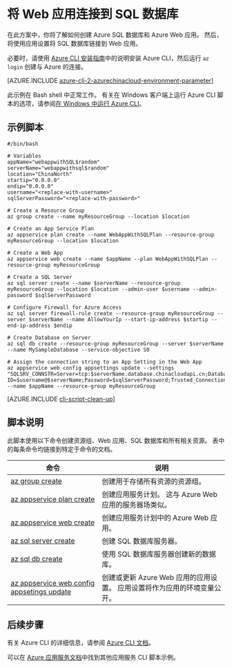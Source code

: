 <properties
    pageTitle="Azure CLI 脚本示例 - 将 Web 应用连接到 SQL 数据库 | Azure"
    description="Azure CLI 脚本示例 - 将 Web 应用连接到 SQL 数据库"
    services="appservice"
    documentationcenter="appservice"
    author="syntaxc4"
    manager="erikre"
    editor=""
    tags="azure-service-management"
    translationtype="Human Translation" />
<tags
    ms.assetid="7c2efdd0-f553-4038-a77a-e953021b3f77"
    ms.service="app-service"
    ms.devlang="multiple"
    ms.topic="article"
    ms.tgt_pltfrm="na"
    ms.workload="web"
    ms.date="03/20/2017"
    wacn.date="04/24/2017"
    ms.author="cfowler"
    ms.sourcegitcommit="a114d832e9c5320e9a109c9020fcaa2f2fdd43a9"
    ms.openlocfilehash="44e4b373e4f7f7fbcd710de65567b25dd00200b7"
    ms.lasthandoff="04/14/2017" />

# <a name="connect-a-web-app-to-a-sql-database"></a>将 Web 应用连接到 SQL 数据库

在此方案中，你将了解如何创建 Azure SQL 数据库和 Azure Web 应用。 然后，将使用应用设置将 SQL 数据库链接到 Web 应用。

必要时，请使用 [Azure CLI 安装指南](https://docs.microsoft.com/zh-cn/cli/azure/install-azure-cli)中的说明安装 Azure CLI，然后运行 `az login` 创建与 Azure 的连接。

[AZURE.INCLUDE [azure-cli-2-azurechinacloud-environment-parameter](../../includes/azure-cli-2-azurechinacloud-environment-parameter.md)]

此示例在 Bash shell 中正常工作。 有关在 Windows 客户端上运行 Azure CLI 脚本的选项，请参阅[在 Windows 中运行 Azure CLI](/documentation/articles/virtual-machines-windows-cli-options/)。

## <a name="sample-script"></a>示例脚本

    #/bin/bash

    # Variables
    appName="webappwithSQL$random"
    serverName="webappwithsql$random"
    location="ChinaNorth"
    startip="0.0.0.0"
    endip="0.0.0.0"
    username="<replace-with-username>"
    sqlServerPassword="<replace-with-password>"

    # Create a Resource Group 
    az group create --name myResourceGroup --location $location

    # Create an App Service Plan
    az appservice plan create --name WebAppWithSQLPlan --resource-group myResourceGroup --location $location

    # Create a Web App
    az appservice web create --name $appName --plan WebAppWithSQLPlan --resource-group myResourceGroup

    # Create a SQL Server
    az sql server create --name $serverName --resource-group myResourceGroup --location $location --admin-user $username --admin-password $sqlServerPassword

    # Configure Firewall for Azure Access
    az sql server firewall-rule create --resource-group myResourceGroup --server $serverName --name AllowYourIp --start-ip-address $startip --end-ip-address $endip

    # Create Database on Server
    az sql db create --resource-group myResourceGroup --server $serverName --name MySampleDatabase --service-objective S0

    # Assign the connection string to an App Setting in the Web App
    az appservice web config appsettings update --settings "SQLSRV_CONNSTR=Server=tcp:$serverName.database.chinacloudapi.cn;Database=MySampleDatabase;User ID=$username@$serverName;Password=$sqlServerPassword;Trusted_Connection=False;Encrypt=True;" --name $appName --resource-group myResourceGroup

[AZURE.INCLUDE [cli-script-clean-up](../../includes/cli-script-clean-up.md)]

## <a name="script-explanation"></a>脚本说明

此脚本使用以下命令创建资源组、Web 应用、SQL 数据库和所有相关资源。 表中的每条命令均链接到特定于命令的文档。

| 命令 | 说明 |
|---|---|
| [az group create](https://docs.microsoft.com/zh-cn/cli/azure/group#create) | 创建用于存储所有资源的资源组。 |
| [az appservice plan create](https://docs.microsoft.com/zh-cn/cli/azure/appservice/plan#create) | 创建应用服务计划。 这与 Azure Web 应用的服务器场类似。 |
| [az appservice web create](https://docs.microsoft.com/zh-cn/cli/azure/appservice/web#create) | 创建应用服务计划中的 Azure Web 应用。 |
| [az sql server create](https://docs.microsoft.com/zh-cn/cli/azure/sql/server#create) | 创建 SQL 数据库服务器。  |
| [az sql db create](https://docs.microsoft.com/zh-cn/cli/azure/sql/db#create) | 使用 SQL 数据库服务器创建新的数据库。 |
| [az appservice web config appsetings update](https://docs.microsoft.com/zh-cn/cli/azure/appservice/web/config/appsettings#update) | 创建或更新 Azure Web 应用的应用设置。 应用设置将作为应用的环境变量公开。 |

## <a name="next-steps"></a>后续步骤

有关 Azure CLI 的详细信息，请参阅 [Azure CLI 文档](https://docs.microsoft.com/zh-cn/cli/azure/overview)。

可以在 [Azure 应用服务文档](/documentation/articles/app-service-cli-samples/)中找到其他应用服务 CLI 脚本示例。